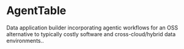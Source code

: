 # AgentTable
Data application builder incorporating agentic workflows for an OSS alternative to typically costly software and cross-cloud/hybrid data environments..
